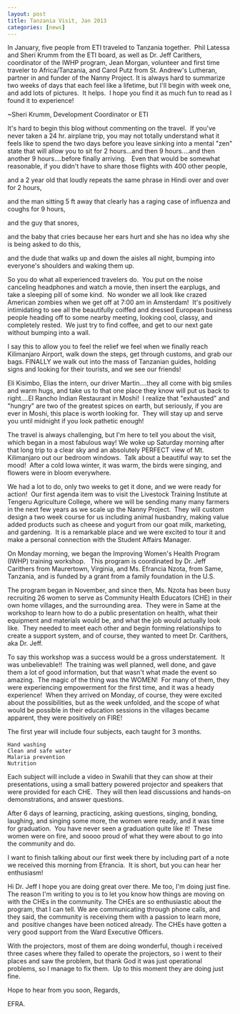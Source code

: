 ```yaml
---
layout: post
title: Tanzania Visit, Jan 2013
categories: [news]
---
```



In January, five people from ETI traveled to Tanzania together.  Phil Latessa and Sheri Krumm from the ETI board, as well as Dr. Jeff Carithers, coordinator of the IWHP program, Jean Morgan, volunteer and first time traveler to Africa/Tanzania, and Carol Putz from St. Andrew's Lutheran, partner in and funder of the Nanny Project. It is always hard to summarize two weeks of days that each feel like a lifetime, but I'll begin with week one, and add lots of pictures.  It helps.  I hope you find it as much fun to read as I found it to experience!   

~Sheri Krumm, Development Coordinator or ETI


It's hard to begin this blog without commenting on the travel.  If you've never taken a 24 hr. airplane trip, you may not totally understand what it feels like to spend the two days before you leave sinking into a mental "zen" state that will allow you to sit for 2 hours...and then 9 hours....and then another 9 hours....before finally arriving.   Even that would be somewhat reasonable, if you didn't have to share those flights with 400 other people,

and a 2 year old that loudly repeats the same phrase in Hindi over and over for 2 hours,

and the man sitting 5 ft away that clearly has a raging case of influenza and coughs for 9 hours,

and the guy that snores,

and the baby that cries because her ears hurt and she has no idea why she is being asked to do this,

and the dude that walks up and down the aisles all night, bumping into everyone's shoulders and waking them up.

So you do what all experienced travelers do.  You put on the noise canceling headphones and watch a movie, then insert the earplugs, and take a sleeping pill of some kind.  No wonder we all look like crazed American zombies when we get off at 7:00 am in Amsterdam!  It's positively intimidating to see all the beautifully coiffed and dressed European business people heading off to some nearby meeting, looking cool, classy, and completely rested.  We just try to find coffee, and get to our next gate without bumping into a wall.

I say this to allow you to feel the relief we feel when we finally reach Kilimanjaro Airport, walk down the steps, get through customs, and grab our bags. FINALLY we walk out into the mass of Tanzanian guides, holding signs and looking for their tourists, and we see our friends!


Eli Kisimbo, Elias the intern, our driver Martin....they all come with big smiles and warm hugs, and take us to that one place they know will put us back to right....El Rancho Indian Restaurant in Moshi!  I realize that "exhausted" and "hungry" are two of the greatest spices on earth, but seriously, if you are ever in Moshi, this place is worth looking for.  They will stay up and serve you until midnight if you look pathetic enough!

The travel is always challenging, but I'm here to tell you about the visit, which began in a most fabulous way! We woke up Saturday morning after that long trip to a clear sky and an absolutely PERFECT view of Mt. Kilimanjaro out our bedroom windows.  Talk about a beautiful way to set the mood!  After a cold Iowa winter, it was warm, the birds were singing, and flowers were in bloom everywhere.

We had a lot to do, only two weeks to get it done, and we were ready for action!  Our first agenda item was to visit the Livestock Training Institute at Tengeru Agriculture College, where we will be sending many many farmers in the next few years as we scale up the Nanny Project.  They will custom design a two week course for us including animal husbandry, making value added products such as cheese and yogurt from our goat milk, marketing, and gardening.  It is a remarkable place and we were excited to tour it and make a personal connection with the Student Affairs Manager.


On Monday morning, we began the Improving Women's Health Program (IWHP) training workshop.   This program is coordinated by Dr. Jeff Carithers from Maurertown, Virginia, and Ms. Efrancia Nzota, from Same, Tanzania, and is funded by a grant from a family foundation in the U.S.


The program began in November, and since then, Ms. Nzota has been busy recruiting 26 women to serve as Community Health Educators (CHE) in their own home villages, and the surrounding area.  They were in Same at the workshop to learn how to do a public presentation on health, what their equipment and materials would be, and what the job would actually look like.  They needed to meet each other and begin forming relationships to create a support system, and of course, they wanted to meet Dr. Carithers, aka Dr. Jeff.

To say this workshop was a success would be a gross understatement.  It was unbelievable!!  The training was well planned, well done, and gave them a lot of good information, but that wasn't what made the event so amazing.  The magic of the thing was the WOMEN!  For many of them, they were experiencing empowerment for the first time, and it was a heady experience!  When they arrived on Monday, of course, they were excited about the possibilities, but as the week unfolded, and the scope of what would be possible in their education sessions in the villages became apparent, they were positively on FIRE!


The first year will include four subjects, each taught for 3 months.

	Hand washing
	Clean and safe water
	Malaria prevention
	Nutrition

Each subject will include a video in Swahili that they can show at their presentations, using a small battery powered projector and speakers that were provided for each CHE.  They will then lead discussions and hands-on demonstrations, and answer questions.

After 6 days of learning, practicing, asking questions, singing, bonding, laughing, and singing some more, the women were ready, and it was time for graduation.  You have never seen a graduation quite like it!  These women were on fire, and soooo proud of what they were about to go into the community and do.

I want to finish talking about our first week there by including part of a note we received this morning from Efrancia.  It is short, but you can hear her enthusiasm!

Hi Dr. Jeff
I hope you are doing great over there. Me too, I'm doing just fine.
The reason I'm writing to you is to let you know how things are moving
on with the CHEs in the community.
The CHEs are so enthusiastic about the program, that I can tell. We
are communicating through phone calls, and they said, the community is
receiving them with a passion to learn more, and  positive
changes have been noticed already.
The CHEs have gotten a very good support from the Ward Executive
Officers.

With the projectors, most of them are doing wonderful, though i
received three cases where they failed to operate the projectors, so i went
to their places and saw the problem, but thank God it was just
operational problems, so I manage to fix them.  Up to this moment they
are doing just fine.

Hope to hear from you soon,
Regards,

EFRA.

 

 
